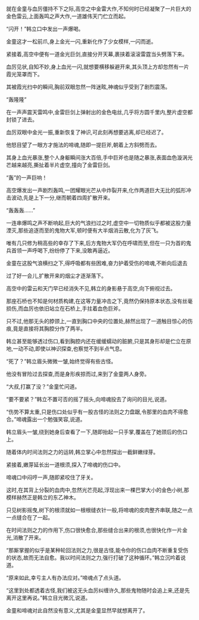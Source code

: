
就在金童与血厉僵持不下之际,高空之中金雷大作,不知何时已经凝聚了一片巨大的金色雷云,上面轰鸣之声大作,一道雄伟天门伫立而起。

“闪开！”韩立口中发出一声爆喝。

金童这才一松前爪,身上金光一闪,重新化作了少女模样,一闪而逝。

紧接着,高空中便有一道金光巨剑,直接分开天幕,裹挟着滚滚雷霆当头劈落下来。

血厉见状,自知不妙,身上血光一闪,就想要横移躲避开来,其头顶上方却忽然有一片霞光笼罩而下。

其被霞光扫中的瞬间,胸前双眼忽然一阵迷眩,神魂似乎受到了剧烈震荡。

“轰隆隆”

在一声声震天雷鸣中,金雷巨剑上弹射出的金色电丝,几乎将方圆千里内,整片虚空都封锁了进去。

血厉双眼中金光一振,重新恢复了神识,可此刻再想要逃离,却已经迟了。

他怒目望了一眼方才施法的啼魂,随即一提巨斧,朝着上方斜劈而去。

其身上血光暴涨,整个人身躯瞬间涨大百倍,手中巨斧也是随之暴涨,表面血色漩涡光芒越来越亮,撕扯着半片虚空,撞向了金雷巨剑。

“轰”的一声巨响！

高空爆发出一声剧烈轰鸣,一团耀眼光芒从中炸裂开来,化作两道巨大无比的弧形冲击波动,先是上下一分,继而朝着四周扩散开来。

“轰轰轰……”

一连串爆鸣之声不断响起,巨大的气浪扫过之时,虚空中一切物质似乎都被这股力量湮灭,那些追逐而至的鬼物大军,顿时便有大半烟消云散,化为了灰飞。

唯有几只修为稍高些的幸存了下来,后方鬼物大军仍在呼啸而至,但在一只为首的鬼兵首领一声呼喝下,纷纷停了下来,没敢再逼近。

金童在这股气浪横扫之下,得呼吸都有些困难,奋力护着受伤的啼魂,不断向后退去

过了好一会儿,扩散开来的烟尘才逐渐落下。

高空中的雷云和天门早已经消失不见,韩立的身影悬于高空,向下俯视过去。

那座石桥也不知是何材质构建,在这等力量冲击之下,竟然仍保持原本状态,没有丝毫损伤,而血厉也依旧站立在石桥上,手拄着血色巨斧。

只不过,他那无头的脖颈上,一直到胸口中央的位置处,赫然出现了一道触目惊心的伤痕,竟是直接将其胸腔分作了两半。

韩立甚至能够透过伤口,看到胸腔内还在缓缓蠕动的脏腑,只是其身形却是伫立在原地,一动不动,即使以神识探查,也察觉不到半点气息。

“死了？”韩立眉头微微一皱,始终觉得有些古怪。

他没有冒险过去探查,而是身形疾掠而过,来到了金童两人身旁。

“大叔,打赢了没？”金童忙问道。

“要不要紧？”韩立不置可否的摇了摇头,向啼魂投去了询问的目光,说道。

“伤势不算太重,只是伤口处似乎有一股古怪的法则之力盘踞,令那里的血肉不得愈合。”啼魂露出一个勉强笑容,说道。

韩立眉头一皱,绕到她身后查看了一下,随即抬起一只手掌,覆盖在了她颈后的伤口上。

随着体内时间法则之力的运转,韩立掌心中忽然探出一截鲜嫩绿芽。

紧接着,嫩芽延长出一道根须,探入了啼魂的伤口中。

啼魂口中闷哼一声,随即紧咬住了牙关。

这时,在其背上分裂的血肉中,忽然光芒亮起,浮现出来一棵巴掌大小的金色小树,那模样赫然正是韩立的东乙神木。

只见树影摇曳,树下的根须就如一根根缝衣针一般,将啼魂的皮肉整齐串联,随之一点一点缝合在了一起。

在时间法则之力的作用下,伤口很快愈合,那些缝合出来的根须,也很快化作一片金光,消散了开来。

“那厮掌握的似乎是某种轮回法则之力,很是古怪,能令你的伤口血肉不断重复受伤的状态,故而无法自愈。我以时间法则之力,强行打破了这种循环。”韩立沉吟着说道。

“原来如此,幸亏主人有办法应对。”啼魂点了点头道。

“这里到处都透着古怪,我们被这无头血厉纠缠许久,那些鬼物随时会追上来,还是先离开这里再说。”韩立目光微沉,说道。

金童和啼魂对此自然没有意义,尤其是金童显然早就想离开了。
